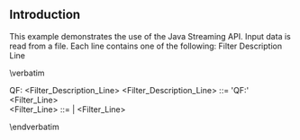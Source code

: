 Introduction
------------

This example demonstrates the use of the Java Streaming API.
Input data is read from a file.
Each line contains one of the following:
Filter Description Line <br>

\verbatim

QF: <Filter_Description_Line>
<Filter_Description_Line> ::= 'QF:' <Filter_Line> <br>
<Filter_Line> ::= <String> | <String> <Filter_Line>

\endverbatim


